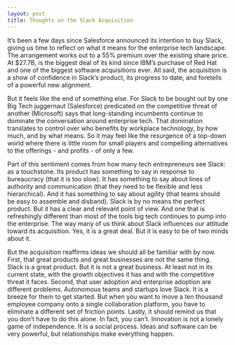 ```yaml
---
layout: post
title: Thoughts on the Slack Acquisition
---
```


It’s been a few days since Salesforce announced its intention to buy Slack, giving us time to reflect on what it means for the enterprise tech landscape.   The arrangement works out to a 55% premium over the existing share price.  At $27.7B, is the biggest deal of its kind since IBM’s purchase of Red Hat and one of the biggest software acquisitions ever.   All said, the acquisition is a show of confidence in Slack’s product, its progress to date, and foretells of a powerful new alignment. 

But it feels like the end of something else.  For Slack to be bought out by one Big Tech juggernaut (Salesforce) predicated on the competitive threat of another (Microsoft) says that long-standing incumbents continue to dominate the conversation around enterprise tech.  That domination translates to control over who benefits by workplace technology, by how much, and by what means. So it may feel like the resurgence of a top-down world where there is little room for small players and compelling alternatives to the offerings - and profits - of only a few. 

Part of this sentiment comes from how many tech entrepreneurs see Slack: as a touchstone. Its product has something to say in response to bureaucracy (that it is too slow).  It has something to say about lines of authority and communication (that they need to be flexible and less hierarchical).   And it has something to say about agility (that teams should be easy to assemble and disband).   Slack is by no means the perfect product.  But it has a clear and relevant point of view.   And one that is refreshingly different than most of the tools big tech continues to pump into the enterprise.  The way many of us think about Slack influences our attitude toward its acquisition.   Yes, it is a great deal.  But it is easy to be of two minds about it.

But the acquisition reaffirms ideas we should all be familiar with by now.  First, that great products and great businesses are not the same thing.  Slack is a great product.  But it is not a great business.  At least not in its current state, with the growth objectives it has and with the competitive threat it faces.  Second, that user adoption and enterprise adoption are different problems.  Autonomous teams and startups love Slack.  It is a breeze for them to get started. But when you want to move a ten thousand employee company onto a single collaboration platform, you have to eliminate a different set of friction points.  Lastly, it should remind us that you don’t have to do this alone.  In fact, you can’t.  Innovation is not a lonely game of independence.  It is a social process.  Ideas and software can be very powerful, but relationships make everything happen.     
